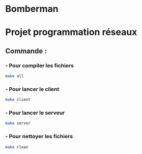 # Bomberman

# Projet programmation réseaux

## Commande :
### - Pour compiler les fichiers
```bash
make all
```
### - Pour lancer le client
```bash
make client
```
### - Pour lancer le serveur
```bash
make server
```
### - Pour nettoyer les fichiers
```bash
make clean
```
